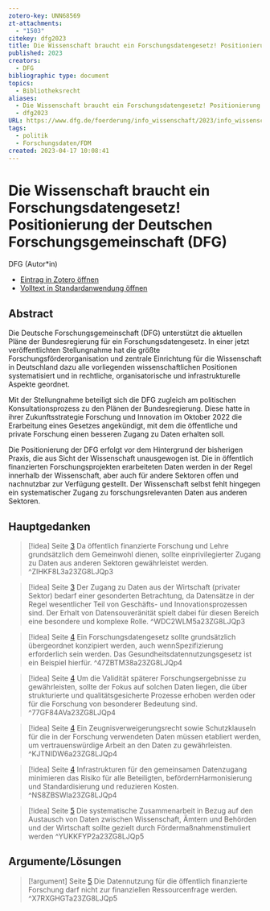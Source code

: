 ```yaml
---
zotero-key: UNN68569
zt-attachments:
  - "1503"
citekey: dfg2023
title: Die Wissenschaft braucht ein Forschungsdatengesetz! Positionierung der Deutschen Forschungsgemeinschaft (DFG)
published: 2023
creators:
  - DFG
bibliographic type: document
topics:
  - Bibliotheksrecht
aliases:
  - Die Wissenschaft braucht ein Forschungsdatengesetz! Positionierung der Deutschen Forschungsgemeinschaft (DFG)
  - dfg2023
URL: https://www.dfg.de/foerderung/info_wissenschaft/2023/info_wissenschaft_23_29/
tags:
  - politik
  - Forschungsdaten/FDM
created: 2023-04-17 10:08:41
---
```

# Die Wissenschaft braucht ein Forschungsdatengesetz! Positionierung der Deutschen Forschungsgemeinschaft (DFG)
DFG (Autor\*in)

- [Eintrag in Zotero öffnen](zotero://select/library/items/UNN68569) 
- [Volltext in Standardanwendung öffnen](file:///C:/Users/mittelba/Zotero/miba/storage/23ZG8LJQ/stellungnahme_forschungsdatengesetz.pdf)
 
## Abstract
Die Deutsche Forschungsgemeinschaft (DFG) unterstützt die aktuellen Pläne der Bundesregierung für ein Forschungsdatengesetz. In einer jetzt veröffentlichten Stellungnahme hat die größte Forschungsförderorganisation und zentrale Einrichtung für die Wissenschaft in Deutschland dazu alle vorliegenden wissenschaftlichen Positionen systematisiert und in rechtliche, organisatorische und infrastrukturelle Aspekte geordnet.

Mit der Stellungnahme beteiligt sich die DFG zugleich am politischen Konsultationsprozess zu den Plänen der Bundesregierung. Diese hatte in ihrer Zukunftsstrategie Forschung und Innovation im Oktober 2022 die Erarbeitung eines Gesetzes angekündigt, mit dem die öffentliche und private Forschung einen besseren Zugang zu Daten erhalten soll.

Die Positionierung der DFG erfolgt vor dem Hintergrund der bisherigen Praxis, die aus Sicht der Wissenschaft unausgewogen ist. Die in öffentlich finanzierten Forschungsprojekten erarbeiteten Daten werden in der Regel innerhalb der Wissenschaft, aber auch für andere Sektoren offen und nachnutzbar zur Verfügung gestellt. Der Wissenschaft selbst fehlt hingegen ein systematischer Zugang zu forschungsrelevanten Daten aus anderen Sektoren.

## Hauptgedanken
> [!idea]  Seite [3](zotero://open-pdf/library/items/23ZG8LJQ?page=3&annotation=ZIHKF8L3)
> Da öffentlich finanzierte Forschung und Lehre grundsätzlich dem Gemeinwohl dienen, sollte einprivilegierter Zugang zu Daten aus anderen Sektoren gewährleistet werden.
> ^ZIHKF8L3a23ZG8LJQp3

> [!idea]  Seite [3](zotero://open-pdf/library/items/23ZG8LJQ?page=3&annotation=WDC2WLM5)
> Der Zugang zu Daten aus der Wirtschaft (privater Sektor) bedarf einer gesonderten Betrachtung, da Datensätze in der Regel wesentlicher Teil von Geschäfts- und Innovationsprozessen sind. Der Erhalt von Datensouveränität spielt dabei für diesen Bereich eine besondere und komplexe Rolle.
> ^WDC2WLM5a23ZG8LJQp3

> [!idea]  Seite [4](zotero://open-pdf/library/items/23ZG8LJQ?page=4&annotation=47ZBTM38)
> Ein Forschungsdatengesetz sollte grundsätzlich übergeordnet konzipiert werden, auch wennSpezifizierung erforderlich sein werden. Das Gesundheitsdatennutzungsgesetz ist ein Beispiel hierfür.
> ^47ZBTM38a23ZG8LJQp4

> [!idea]  Seite [4](zotero://open-pdf/library/items/23ZG8LJQ?page=4&annotation=77GF84AV)
> Um die Validität späterer Forschungsergebnisse zu gewährleisten, sollte der Fokus auf solchen Daten liegen, die über strukturierte und qualitätsgesicherte Prozesse erhoben werden oder für die Forschung von besonderer Bedeutung sind.
> ^77GF84AVa23ZG8LJQp4

> [!idea]  Seite [4](zotero://open-pdf/library/items/23ZG8LJQ?page=4&annotation=KJTNIDW6)
> Ein Zeugnisverweigerungsrecht sowie Schutzklauseln für die in der Forschung verwendeten Daten müssen etabliert werden, um vertrauenswürdige Arbeit an den Daten zu gewährleisten.
> ^KJTNIDW6a23ZG8LJQp4

> [!idea]  Seite [4](zotero://open-pdf/library/items/23ZG8LJQ?page=4&annotation=NS8ZBSWI)
> Infrastrukturen für den gemeinsamen Datenzugang minimieren das Risiko für alle Beteiligten, befördernHarmonisierung und Standardisierung und reduzieren Kosten.
> ^NS8ZBSWIa23ZG8LJQp4

> [!idea]  Seite [5](zotero://open-pdf/library/items/23ZG8LJQ?page=5&annotation=YUKKFYP2)
> Die systematische Zusammenarbeit in Bezug auf den Austausch von Daten zwischen Wissenschaft, Ämtern und Behörden und der Wirtschaft sollte gezielt durch Fördermaßnahmenstimuliert werden
> ^YUKKFYP2a23ZG8LJQp5

## Argumente/Lösungen
> [!argument]  Seite [5](zotero://open-pdf/library/items/23ZG8LJQ?page=5&annotation=X7RXGHGT)
> Die Datennutzung für die öffentlich finanzierte Forschung darf nicht zur finanziellen Ressourcenfrage werden.
> ^X7RXGHGTa23ZG8LJQp5

